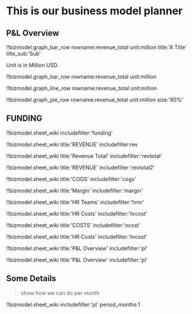 # This is our business model planner

## P&L Overview


<!-- period is in months, 3 means every quarter -->


!!bizmodel.graph_bar_row rowname:revenue_total unit:million title:'A Title' title_sub:'Sub'

Unit is in Million USD.

!!bizmodel.graph_bar_row rowname:revenue_total unit:million

!!bizmodel.graph_line_row rowname:revenue_total unit:million

!!bizmodel.graph_pie_row rowname:revenue_total unit:million size:'80%'

## FUNDING

!!bizmodel.sheet_wiki includefilter:'funding'

!!bizmodel.sheet_wiki title:'REVENUE' includefilter:rev

!!bizmodel.sheet_wiki title:'Revenue Total' includefilter:'revtotal'

!!bizmodel.sheet_wiki title:'REVENUE' includefilter:'revtotal2'

!!bizmodel.sheet_wiki title:'COGS' includefilter:'cogs'

!!bizmodel.sheet_wiki title:'Margin' includefilter:'margin'

!!bizmodel.sheet_wiki title:'HR Teams' includefilter:'hrnr'

!!bizmodel.sheet_wiki title:'HR Costs' includefilter:'hrcost'

!!bizmodel.sheet_wiki title:'COSTS' includefilter:'ocost'

!!bizmodel.sheet_wiki title:'HR Costs' includefilter:'hrcost'

!!bizmodel.sheet_wiki title:'P&L Overview' includefilter:'pl' 

!!bizmodel.sheet_wiki title:'P&L Overview' includefilter:'pl' 

## Some Details

> show how we can do per month

!!bizmodel.sheet_wiki includefilter:'pl' period_months:1



